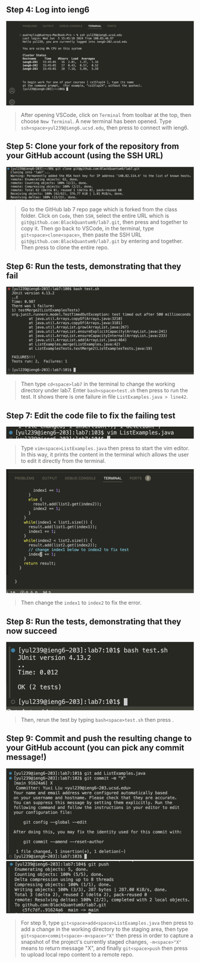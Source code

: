 ## Step 4: Log into ieng6
![Image](4.png)
> After opening VSCode, click on `Terminal` from toolbar at the top, then choose `New Terminal`. A new terminal has been opened. Type `ssh<space>yul239@ieng6.ucsd.edu`, then press <enter> to connect with ieng6. 
>
> 
## Step 5: Clone your fork of the repository from your GitHub account (using the SSH URL)
![Image](5.png)
> Go to the GitHub lab 7 repo page which is forked from the class folder. Click on `Code`, then `SSH`, select the entire URL which is `git@github.com:BlackQuantum9/lab7.git`, then press <command> and <c> together to copy it. Then go back to VSCode, in the terminal, type `git<space>clone<space>`, then paste the SSH URL `git@github.com:BlackQuantum9/lab7.git` by entering <command> and <v> together. Then press <enter> to clone the entire repo.
>
> 
## Step 6: Run the tests, demonstrating that they fail
![Image](6.png)
> Then type `cd<space>lab7` in the terminal to change the working directory under lab7. Enter `bash<space>test.sh` then press <enter> to run the test. It shows there is one failure in file `ListExamples.java > line42`.
>
> 
## Step 7: Edit the code file to fix the failing test
![Image](7-1.png)
> Type `vim<space>ListExamples.java` then press <enter> to start the vim editor. In this way, it prints the content in the terminal which allows the user to edit it directly from the terminal.
> 
![Image](7-2.png)
> Then change the `index1` to `index2` to fix the error.
> 
## Step 8: Run the tests, demonstrating that they now succeed
![Image](8.png)
> Then, rerun the test by typing `bash<space>test.sh` then press <enter>.
>
> 
## Step 9: Commit and push the resulting change to your GitHub account (you can pick any commit message!)
![Image](9-1.png)
![Image](9-2.png)
> For step 9, type `git<space>add<space>ListExamples.java` then press <enter> to add a change in the working directory to the staging area, then type `git<space>commit<space>-m<space>"X"` then press <enter> in order to capture a snapshot of the project's currently staged changes, `-m<space>"X"` means to return message "X", and finally `git<space>push` then press <enter> to upload local repo content to a remote repo.
